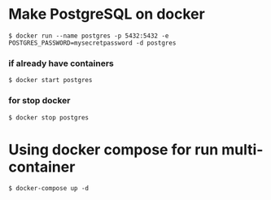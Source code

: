 # Make PostgreSQL on docker

``` terminal
$ docker run --name postgres -p 5432:5432 -e POSTGRES_PASSWORD=mysecretpassword -d postgres
```

### if already have containers

``` terminal
$ docker start postgres
```

### for stop docker

``` terminal
$ docker stop postgres
```

# Using docker compose for run multi-container

``` terminal
$ docker-compose up -d
```